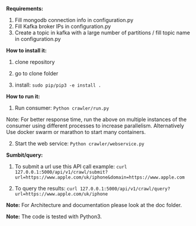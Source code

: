 **Requirements:** 
  1) Fill mongodb connection info in configuration.py
  2) Fill Kafka broker IPs in configuration.py
  3) Create a topic in kafka with a large number of partitions / fill topic name in configuration.py


**How to install it:**
 1) clone repository

 2) go to clone folder

 3) install: `sudo pip/pip3 -e install .`


**How to run it:**
 1) Run consumer:
       `Python crawler/run.py`
 
 Note: For better response time, run the above on multiple instances of the consumer using different processes to increase parallelism.
 Alternatively Use docker swarm or marathon to start many containers.

 2) Start the web service:
        `Python crawler/webservice.py`


**Sumbit/query:**
 1) To submit a url use this API call example:
`curl 127.0.0.1:5000/api/v1/crawl/submit?url=https://www.apple.com/uk/iphone&domain=https://www.apple.com`

 2) To query the results:
 `curl 127.0.0.1:5000/api/v1/crawl/query?url=https://www.apple.com/uk/iphone`


**Note:** For Architecture and documentation please look at the doc folder.

**Note:** The code is tested with Python3.
